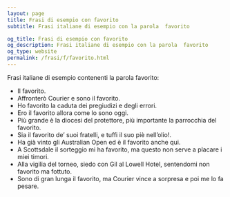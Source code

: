 ```yaml
---
layout: page
title: Frasi di esempio con favorito 
subtitle: Frasi italiane di esempio con la parola  favorito

og_title: Frasi di esempio con favorito 
og_description: Frasi italiane di esempio con la parola  favorito
og_type: website
permalink: /frasi/f/favorito.html
---
```


Frasi italiane di esempio contenenti la parola favorito:


- Il favorito.
- Affronterò Courier e sono il favorito.
- Ho favorito la caduta dei pregiudizi e degli errori.
- Ero il favorito allora come lo sono oggi.
- Più grande è la diocesi del protettore, più importante la parrocchia del favorito.
- Sia il favorito de’ suoi fratelli, e tuffi il suo piè nell’olio!.
- Ha già vinto gli Australian Open ed è il favorito anche qui.
- A Scottsdale il sorteggio mi ha favorito, ma questo non serve a placare i miei timori.
- Alla vigilia del torneo, siedo con Gil al Lowell Hotel, sentendomi non favorito ma fottuto.
- Sono di gran lunga il favorito, ma Courier vince a sorpresa e poi me lo fa pesare.
